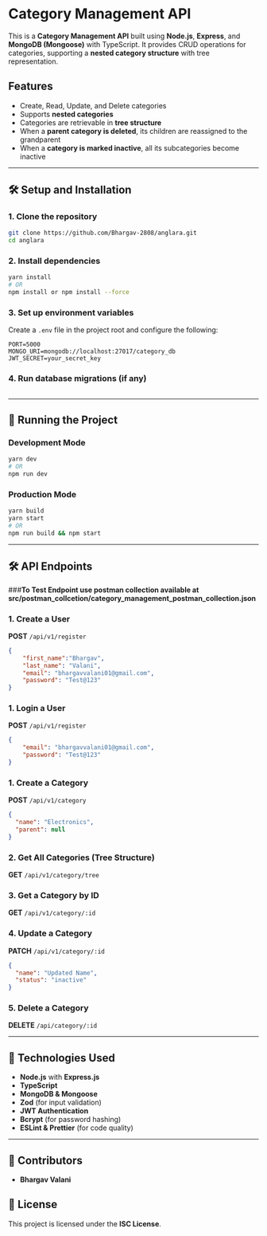 # Category Management API

This is a **Category Management API** built using **Node.js**, **Express**, and **MongoDB (Mongoose)** with TypeScript. It provides CRUD operations for categories, supporting a **nested category structure** with tree representation.

## Features
- Create, Read, Update, and Delete categories
- Supports **nested categories**
- Categories are retrievable in **tree structure**
- When a **parent category is deleted**, its children are reassigned to the grandparent
- When a **category is marked inactive**, all its subcategories become inactive

---

## 🛠️ Setup and Installation

### **1. Clone the repository**
```sh
git clone https://github.com/Bhargav-2808/anglara.git
cd anglara
```

### **2. Install dependencies**
```sh
yarn install 
# OR 
npm install or npm install --force
```

### **3. Set up environment variables**
Create a `.env` file in the project root and configure the following:
```env
PORT=5000
MONGO_URI=mongodb://localhost:27017/category_db
JWT_SECRET=your_secret_key
```

### **4. Run database migrations (if any)**
```sh
```

---

## 🚀 Running the Project

### **Development Mode**
```sh
yarn dev 
# OR
npm run dev
```

### **Production Mode**
```sh
yarn build 
yarn start 
# OR
npm run build && npm start
```

---

## 🛠️ API Endpoints


###**To Test Endpoint use postman collection available at src/postman_collcetion/category_management_postman_collection.json**

### **1. Create a User**
**POST** `/api/v1/register`
```json
{
    "first_name":"Bhargav",
    "last_name": "Valani",
    "email": "bhargavvalani01@gmail.com",
    "password": "Test@123"
}
```

### **1. Login a User**
**POST** `/api/v1/register`
```json
{
    "email": "bhargavvalani01@gmail.com",
    "password": "Test@123"
}
```


### **1. Create a Category**
**POST** `/api/v1/category`
```json
{
  "name": "Electronics",
  "parent": null  
}
```

### **2. Get All Categories (Tree Structure)**
**GET** `/api/v1/category/tree`

### **3. Get a Category by ID**
**GET** `/api/v1/category/:id`

### **4. Update a Category**
**PATCH** `/api/v1/category/:id`
```json
{
  "name": "Updated Name",
  "status": "inactive"
}
```

### **5. Delete a Category**
**DELETE** `/api/category/:id`

---

## 📌 Technologies Used
- **Node.js** with **Express.js**
- **TypeScript**
- **MongoDB & Mongoose**
- **Zod** (for input validation)
- **JWT Authentication**
- **Bcrypt** (for password hashing)
- **ESLint & Prettier** (for code quality)

---

## 👥 Contributors
- **Bhargav Valani** 

## 📜 License
This project is licensed under the **ISC License**.

